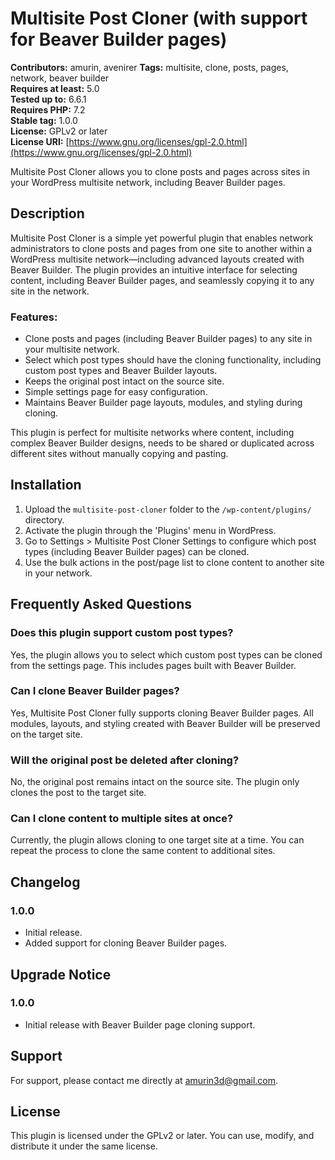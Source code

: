 # Multisite Post Cloner (with support for Beaver Builder pages)

**Contributors:** amurin, avenirer
**Tags:** multisite, clone, posts, pages, network, beaver builder  
**Requires at least:** 5.0  
**Tested up to:** 6.6.1  
**Requires PHP:** 7.2  
**Stable tag:** 1.0.0  
**License:** GPLv2 or later  
**License URI:** [https://www.gnu.org/licenses/gpl-2.0.html](https://www.gnu.org/licenses/gpl-2.0.html)

Multisite Post Cloner allows you to clone posts and pages across sites in your WordPress multisite network, including Beaver Builder pages.

## Description

Multisite Post Cloner is a simple yet powerful plugin that enables network administrators to clone posts and pages from one site to another within a WordPress multisite network—including advanced layouts created with Beaver Builder. The plugin provides an intuitive interface for selecting content, including Beaver Builder pages, and seamlessly copying it to any site in the network.

### Features:
* Clone posts and pages (including Beaver Builder pages) to any site in your multisite network.
* Select which post types should have the cloning functionality, including custom post types and Beaver Builder layouts.
* Keeps the original post intact on the source site.
* Simple settings page for easy configuration.
* Maintains Beaver Builder page layouts, modules, and styling during cloning.

This plugin is perfect for multisite networks where content, including complex Beaver Builder designs, needs to be shared or duplicated across different sites without manually copying and pasting.

## Installation

1. Upload the `multisite-post-cloner` folder to the `/wp-content/plugins/` directory.
2. Activate the plugin through the 'Plugins' menu in WordPress.
3. Go to Settings > Multisite Post Cloner Settings to configure which post types (including Beaver Builder pages) can be cloned.
4. Use the bulk actions in the post/page list to clone content to another site in your network.

## Frequently Asked Questions

### Does this plugin support custom post types?

Yes, the plugin allows you to select which custom post types can be cloned from the settings page. This includes pages built with Beaver Builder.

### Can I clone Beaver Builder pages?

Yes, Multisite Post Cloner fully supports cloning Beaver Builder pages. All modules, layouts, and styling created with Beaver Builder will be preserved on the target site.

### Will the original post be deleted after cloning?

No, the original post remains intact on the source site. The plugin only clones the post to the target site.

### Can I clone content to multiple sites at once?

Currently, the plugin allows cloning to one target site at a time. You can repeat the process to clone the same content to additional sites.

## Changelog

### 1.0.0
* Initial release.
* Added support for cloning Beaver Builder pages.

## Upgrade Notice

### 1.0.0
* Initial release with Beaver Builder page cloning support.

## Support

For support, please contact me directly at amurin3d@gmail.com.

## License

This plugin is licensed under the GPLv2 or later. You can use, modify, and distribute it under the same license.
